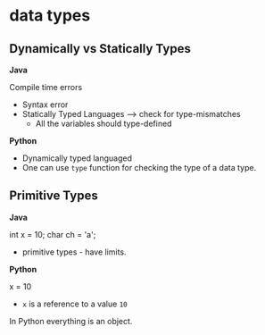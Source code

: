 
# data types

## Dynamically vs Statically Types
__Java__

Compile time errors
- Syntax error
- Statically Typed Languages --> check for type-mismatches
	- All the variables should type-defined

__Python__

- Dynamically typed languaged
- One can use `type` function for checking the type of a data type.



## Primitive Types

__Java__

int x = 10;
char ch = 'a';

* primitive types - have limits.

__Python__

x = 10

* `x` is a reference to a value `10`

In Python everything is an object.